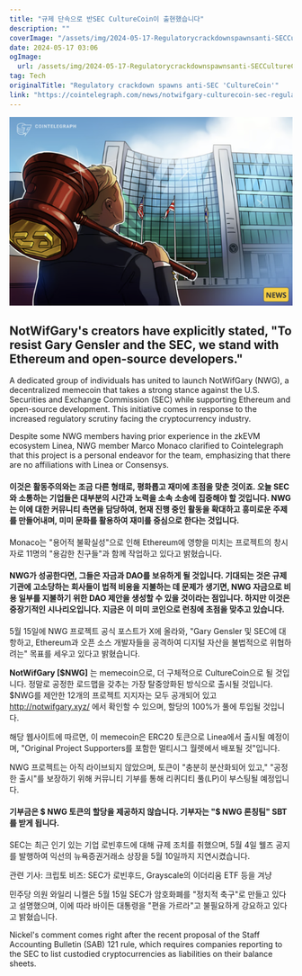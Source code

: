 ```yaml
---
title: "규제 단속으로 반SEC CultureCoin이 출현했습니다"
description: ""
coverImage: "/assets/img/2024-05-17-Regulatorycrackdownspawnsanti-SECCultureCoin_thumbnail.png"
date: 2024-05-17 03:06
ogImage: 
  url: /assets/img/2024-05-17-Regulatorycrackdownspawnsanti-SECCultureCoin_thumbnail.png
tag: Tech
originalTitle: "Regulatory crackdown spawns anti-SEC 'CultureCoin'"
link: "https://cointelegraph.com/news/notwifgary-culturecoin-sec-regulatory-crackdown"
---
```



![Regulatory Crackdown Spawns Anti-SEC Culture Coin Thumbnail](/assets/img/2024-05-17-Regulatorycrackdownspawnsanti-SECCultureCoin_thumbnail.png)

## NotWifGary's creators have explicitly stated, "To resist Gary Gensler and the SEC, we stand with Ethereum and open-source developers."

A dedicated group of individuals has united to launch NotWifGary (NWG), a decentralized memecoin that takes a strong stance against the U.S. Securities and Exchange Commission (SEC) while supporting Ethereum and open-source development. This initiative comes in response to the increased regulatory scrutiny facing the cryptocurrency industry.

Despite some NWG members having prior experience in the zkEVM ecosystem Linea, NWG member Marco Monaco clarified to Cointelegraph that this project is a personal endeavor for the team, emphasizing that there are no affiliations with Linea or Consensys.

<div class="content-ad"></div>

#### 이것은 활동주의와는 조금 다른 형태로, 평화롭고 재미에 초점을 맞춘 것이죠. 오늘 SEC와 소통하는 기업들은 대부분의 시간과 노력을 소속 소송에 집중해야 할 것입니다. NWG는 이에 대한 커뮤니티 측면을 담당하여, 현재 진행 중인 활동을 확대하고 흥미로운 주제를 만들어내며, 미미 문화를 활용하여 재미를 중심으로 한다는 것입니다.

Monaco는 "용어적 불확실성"으로 인해 Ethereum에 영향을 미치는 프로젝트의 창시자로 11명의 "용감한 친구들"과 함께 작업하고 있다고 밝혔습니다.

#### NWG가 성공한다면, 그들은 자금과 DAO를 보유하게 될 것입니다. 기대되는 것은 규제 기관에 고소당하는 회사들이 법적 비용을 지불하는 데 문제가 생기면, NWG 자금으로 비용 일부를 지불하기 위한 DAO 제안을 생성할 수 있을 것이라는 점입니다. 하지만 이것은 중장기적인 시나리오입니다. 지금은 이 미미 코인으로 런칭에 초점을 맞추고 있습니다.

<div class="content-ad"></div>

5월 15일에 NWG 프로젝트 공식 포스트가 X에 올라와, "Gary Gensler 및 SEC에 대항하고, Ethereum과 오픈 소스 개발자들을 공격하여 디지털 자산을 불법적으로 위협하려는" 목표를 세우고 있다고 밝혔습니다.

**NotWifGary [$NWG]** 는 memecoin으로, 더 구체적으로 CultureCoin으로 될 것입니다. 정말로 공정한 로드맵을 갖추는 가장 탈중앙화된 방식으로 출시될 것입니다. $NWG를 제안한 12개의 프로젝트 지지자는 모두 공개되어 있고 http://notwifgary.xyz/ 에서 확인할 수 있으며, 할당의 100%가 풀에 투입될 것입니다.

해당 웹사이트에 따르면, 이 memecoin은 ERC20 토큰으로 Linea에서 출시될 예정이며, "Original Project Supporters를 포함한 멀티시그 월렛에서 배포될 것"입니다.

NWG 프로젝트는 아직 라이브되지 않았으며, 토큰이 "충분히 분산화되어 있고," "공정한 출시"를 보장하기 위해 커뮤니티 기부를 통해 리퀴디티 풀(LP)이 부스팅될 예정입니다.

<div class="content-ad"></div>

#### 기부금은 $ NWG 토큰의 할당을 제공하지 않습니다. 기부자는 "$ NWG 론칭팀" SBT를 받게 됩니다.

SEC는 최근 인기 있는 기업 로빈후드에 대해 규제 조치를 취했으며, 5월 4일 웰즈 공지를 발행하여 익선의 뉴욕증권거래소 상장을 5월 10일까지 지연시켰습니다.

관련 기사: 크립토 비즈: SEC가 로빈후드, Grayscale의 이더리움 ETF 등을 겨냥

민주당 의원 와일리 니켈은 5월 15일 SEC가 암호화폐를 "정치적 축구"로 만들고 있다고 설명했으며, 이에 따라 바이든 대통령을 "편을 가르라"고 불필요하게 강요하고 있다고 밝혔습니다.

<div class="content-ad"></div>

Nickel's comment comes right after the recent proposal of the Staff Accounting Bulletin (SAB) 121 rule, which requires companies reporting to the SEC to list custodied cryptocurrencies as liabilities on their balance sheets.